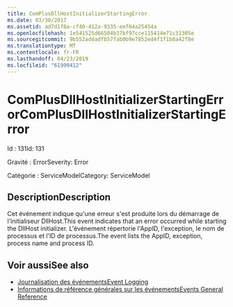 ```yaml
---
title: ComPlusDllHostInitializerStartingError
ms.date: 03/30/2017
ms.assetid: ad7d176a-cf40-412a-9335-eef64a25454a
ms.openlocfilehash: 1e541525d66504b37bf97cce115414e71c31305e
ms.sourcegitcommit: 9b552addadfb57fab0b9e7852ed4f1f1b8a42f8e
ms.translationtype: MT
ms.contentlocale: fr-FR
ms.lasthandoff: 04/23/2019
ms.locfileid: "61999412"
---
```

# <a name="complusdllhostinitializerstartingerror"></a><span data-ttu-id="69a49-102">ComPlusDllHostInitializerStartingError</span><span class="sxs-lookup"><span data-stu-id="69a49-102">ComPlusDllHostInitializerStartingError</span></span>
<span data-ttu-id="69a49-103">Id : 131</span><span class="sxs-lookup"><span data-stu-id="69a49-103">Id: 131</span></span>  
  
 <span data-ttu-id="69a49-104">Gravité : Error</span><span class="sxs-lookup"><span data-stu-id="69a49-104">Severity: Error</span></span>  
  
 <span data-ttu-id="69a49-105">Catégorie : ServiceModel</span><span class="sxs-lookup"><span data-stu-id="69a49-105">Category: ServiceModel</span></span>  
  
## <a name="description"></a><span data-ttu-id="69a49-106">Description</span><span class="sxs-lookup"><span data-stu-id="69a49-106">Description</span></span>  
 <span data-ttu-id="69a49-107">Cet événement indique qu'une erreur s'est produite lors du démarrage de l'initialiseur DllHost.</span><span class="sxs-lookup"><span data-stu-id="69a49-107">This event indicates that an error occurred while starting the DllHost initializer.</span></span> <span data-ttu-id="69a49-108">L'événement répertorie l'AppID, l'exception, le nom de processus et l'ID de processus.</span><span class="sxs-lookup"><span data-stu-id="69a49-108">The event lists the AppID, exception, process name and process ID.</span></span>  
  
## <a name="see-also"></a><span data-ttu-id="69a49-109">Voir aussi</span><span class="sxs-lookup"><span data-stu-id="69a49-109">See also</span></span>

- [<span data-ttu-id="69a49-110">Journalisation des événements</span><span class="sxs-lookup"><span data-stu-id="69a49-110">Event Logging</span></span>](../../../../../docs/framework/wcf/diagnostics/event-logging/index.md)
- [<span data-ttu-id="69a49-111">Informations de référence générales sur les événements</span><span class="sxs-lookup"><span data-stu-id="69a49-111">Events General Reference</span></span>](../../../../../docs/framework/wcf/diagnostics/event-logging/events-general-reference.md)
